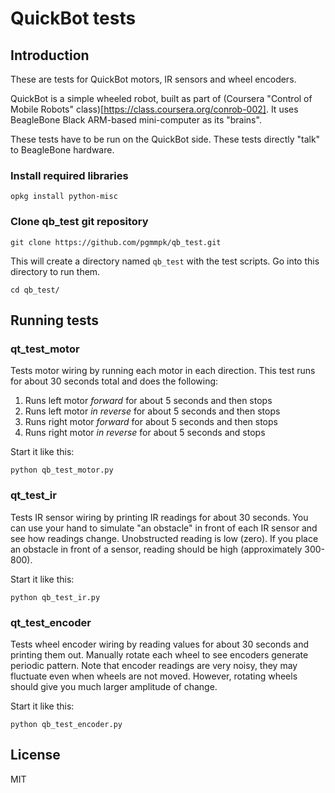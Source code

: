 # QuickBot tests

## Introduction

These are tests for QuickBot motors, IR sensors and wheel encoders.

QuickBot is a simple wheeled robot, built as part of (Coursera "Control of Mobile Robots"
class)[https://class.coursera.org/conrob-002]. It uses BeagleBone Black ARM-based mini-computer
as its "brains".

These tests have to be run on the QuickBot side. These tests directly "talk" to BeagleBone hardware.

### Install required libraries

    opkg install python-misc

### Clone qb_test git repository

    git clone https://github.com/pgmmpk/qb_test.git

This will create a directory named `qb_test` with the test scripts. Go into this directory to run them.

    cd qb_test/

## Running tests

### qt_test_motor

Tests motor wiring by running each motor in each direction. This test runs for about 30 seconds total
and does the following:

1. Runs left motor _forward_ for about 5 seconds and then stops
2. Runs left motor _in reverse_ for about 5 seconds and then stops
3. Runs right motor _forward_ for about 5 seconds and then stops
4. Runs right motor _in reverse_ for about 5 seconds and stops

Start it like this:

    python qb_test_motor.py

### qt_test_ir

Tests IR sensor wiring by printing IR readings for about 30 seconds. You can use your hand to simulate "an obstacle"
in front of each IR sensor and see how readings change. Unobstructed reading is low (zero). If you place an obstacle in
front of a sensor, reading should be high (approximately 300-800).

Start it like this:

    python qb_test_ir.py

### qt_test_encoder

Tests wheel encoder wiring by reading values for about 30 seconds and printing them out. Manually rotate each wheel
to see encoders generate periodic pattern. Note that encoder readings are very noisy, they may fluctuate even
when wheels are not moved. However, rotating wheels should give you much larger amplitude of change.

Start it like this:

    python qb_test_encoder.py


## License
MIT
